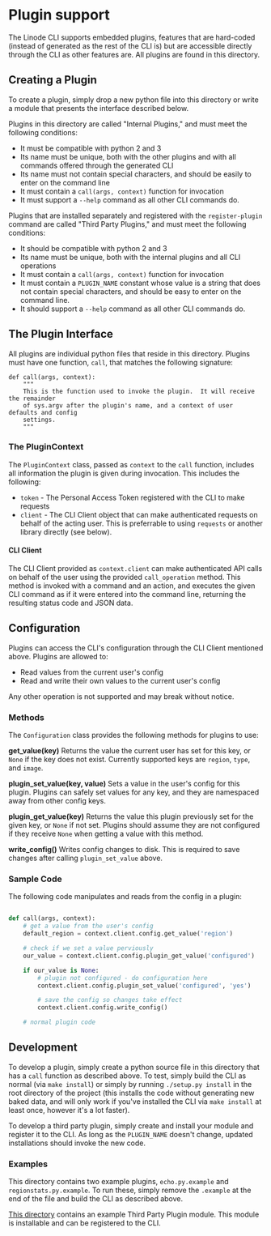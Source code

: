 # Plugin support

The Linode CLI supports embedded plugins, features that are hard-coded (instead
of generated as the rest of the CLI is) but are accessible directly through the
CLI as other features are.  All plugins are found in this directory.

## Creating a Plugin

To create a plugin, simply drop a new python file into this directory or write a
module that presents the interface described below.

Plugins in this directory are called "Internal Plugins," and must meet the
following conditions:

 * It must be compatible with python 2 and 3
 * Its name must be unique, both with the other plugins and with all commands
   offered through the generated CLI
 * Its name must not contain special characters, and should be easily to enter
   on the command line
 * It must contain a `call(args, context)` function for invocation
 * It must support a `--help` command as all other CLI commands do.

Plugins that are installed separately and registered with the `register-plugin`
command are called "Third Party Plugins," and must meet the following
conditions:

 * It should be compatible with python 2 and 3
 * Its name must be unique, both with the internal plugins and all CLI operations
 * It must contain a `call(args, context)` function for invocation
 * It must contain a `PLUGIN_NAME` constant whose value is a string that does not
   contain special characters, and should be easy to enter on the command line.
 * It should support a `--help` command as all other CLI commands do.

## The Plugin Interface

All plugins are individual python files that reside in this directory.  Plugins
must have one function, `call`, that matches the following signature:

```
def call(args, context):
    """
    This is the function used to invoke the plugin.  It will receive the remainder
    of sys.argv after the plugin's name, and a context of user defaults and config
    settings.
    """
```

### The PluginContext

The `PluginContext` class, passed as `context` to the `call` function, includes
all information the plugin is given during invocation.  This includes the following:

 * `token` - The Personal Access Token registered with the CLI to make requests
 * `client` - The CLI Client object that can make authenticated requests on behalf
    of the acting user.  This is preferrable to using `requests` or another library
    directly (see below).

#### CLI Client

The CLI Client provided as `context.client` can make authenticated API calls on
behalf of the user using the provided `call_operation` method.  This method is
invoked with a command and an action, and executes the given CLI command as if
it were entered into the command line, returning the resulting status code and
JSON data.

## Configuration

Plugins can access the CLI's configuration through the CLI Client mentioned above.
Plugins are allowed to:

 * Read values from the current user's config
 * Read and write their own values to the current user's config

Any other operation is not supported and may break without notice.

### Methods

The `Configuration` class provides the following methods for plugins to use:

**get_value(key)** Returns the value the current user has set for this key, or `None`
if the key does not exist.  Currently supported keys are `region`, `type`, and `image`.

**plugin_set_value(key, value)** Sets a value in the user's config for this plugin.
Plugins can safely set values for any key, and they are namespaced away from other
config keys.

**plugin_get_value(key)** Returns the value this plugin previously set for the given
key, or `None` if not set.  Plugins should assume they are not configured if they
receive `None` when getting a value with this method.

**write_config()** Writes config changes to disk.  This is required to save changes
after calling `plugin_set_value` above.

### Sample Code

The following code manipulates and reads from the config in a plugin:

```python

def call(args, context):
    # get a value from the user's config
    default_region = context.client.config.get_value('region')

    # check if we set a value perviously
    our_value = context.client.config.plugin_get_value('configured')

    if our_value is None:
        # plugin not configured - do configuration here
        context.client.config.plugin_set_value('configured', 'yes')

        # save the config so changes take effect
        context.client.config.write_config()

    # normal plugin code
```

## Development

To develop a plugin, simply create a python source file in this directory that
has a `call` function as described above.  To test, simply build the CLI as
normal (via `make install`) or simply by running `./setup.py install` in the
root directory of the project (this installs the code without generating new
baked data, and will only work if you've installed the CLI via `make install`
at least once, however it's a lot faster).

To develop a third party plugin, simply create and install your module and register
it to the CLI.  As long as the `PLUGIN_NAME` doesn't change, updated installations
should invoke the new code.

### Examples

This directory contains two example plugins, `echo.py.example` and
`regionstats.py.example`.  To run these, simply remove the `.example` at the end
of the file and build the CLI as described above.

[This directory](https://github.com/linode/linode-cli/tree/master/examples/third-party-plugin)
contains an example Third Party Plugin module.  This module is installable and
can be registered to the CLI.
